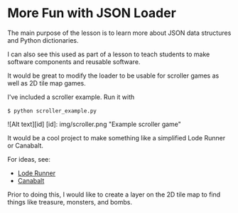 More Fun with JSON Loader
=========================

The main purpose of the lesson is to learn more about JSON
data structures and Python dictionaries.

I can also see this used as part of a lesson to teach 
students to make software components and reusable software.

It would be great to modify the loader to be usable for scroller
games as well as 2D tile map games.

I've included a scroller example.  Run it with

    $ python scroller_example.py

![Alt text][id]
[id]: img/scroller.png "Example scroller game"

It would be a cool project to make something like a simplified 
Lode Runner or Canabalt.

For ideas, see:

* [Lode Runner](http://www.loderunnerclassic.com/)
* [Canabalt](http://www.canabalt.com/)

Prior to doing this, I would like to create a layer on the 2D tile map
to find things like treasure, monsters, and bombs.